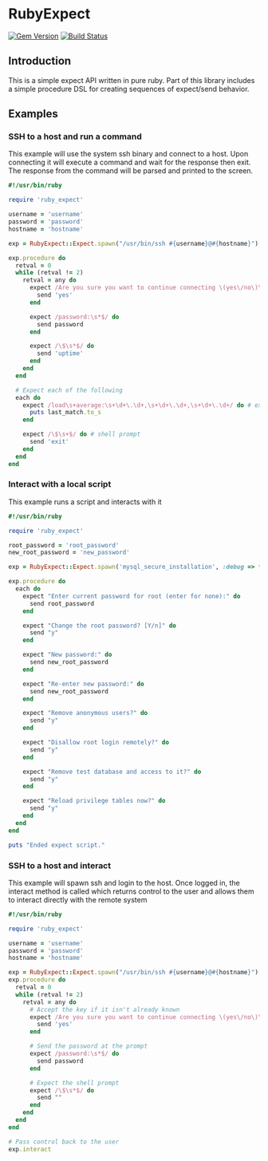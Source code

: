 RubyExpect
==========
[![Gem Version](https://badge.fury.io/rb/ruby_expect.svg)](https://badge.fury.io/rb/ruby_expect)
[![Build Status](https://travis-ci.org/abates/ruby_expect.svg?branch=develop)](https://travis-ci.org/abates/ruby_expect)

Introduction
------------

This is a simple expect API written in pure ruby. Part of this library includes a simple procedure DSL
for creating sequences of expect/send behavior. 

Examples
--------

### SSH to a host and run a command
This example will use the system ssh binary and connect to a host.  Upon connecting it will
execute a command and wait for the response then exit.  The response from the command will be
parsed and printed to the screen.

```ruby
#!/usr/bin/ruby

require 'ruby_expect'

username = 'username'
password = 'password'
hostname = 'hostname'

exp = RubyExpect::Expect.spawn("/usr/bin/ssh #{username}@#{hostname}")

exp.procedure do
  retval = 0
  while (retval != 2)
    retval = any do
      expect /Are you sure you want to continue connecting \(yes\/no\)\?/ do
        send 'yes'
      end

      expect /password:\s*$/ do
        send password
      end

      expect /\$\s*$/ do
        send 'uptime'
      end
    end
  end

  # Expect each of the following
  each do
    expect /load\s+average:\s+\d+\.\d+,\s+\d+\.\d+,\s+\d+\.\d+/ do # expect the output of uptime
      puts last_match.to_s
    end

    expect /\$\s+$/ do # shell prompt
      send 'exit'
    end
  end
end
```

### Interact with a local script
This example runs a script and interacts with it
```ruby
#!/usr/bin/ruby

require 'ruby_expect'

root_password = 'root_password'
new_root_password = 'new_password'

exp = RubyExpect::Expect.spawn('mysql_secure_installation', :debug => true)

exp.procedure do
  each do
    expect "Enter current password for root (enter for none):" do
      send root_password
    end

    expect "Change the root password? [Y/n]" do
      send "y"
    end

    expect "New password:" do
      send new_root_password
    end

    expect "Re-enter new password:" do
      send new_root_password
    end

    expect "Remove anonymous users?" do
      send "y"
    end

    expect "Disallow root login remotely?" do
      send "y"
    end

    expect "Remove test database and access to it?" do
      send "y"
    end

    expect "Reload privilege tables now?" do
      send "y"
    end
  end
end

puts "Ended expect script."
```


### SSH to a host and interact
This example will spawn ssh and login to the host.  Once logged in, the interact
method is called which returns control to the user and allows them to interact
directly with the remote system

```ruby
#!/usr/bin/ruby

require 'ruby_expect'

username = 'username'
password = 'password'
hostname = 'hostname'

exp = RubyExpect::Expect.spawn("/usr/bin/ssh #{username}@#{hostname}")
exp.procedure do
  retval = 0
  while (retval != 2)
    retval = any do
      # Accept the key if it isn't already known
      expect /Are you sure you want to continue connecting \(yes\/no\)\?/ do
        send 'yes'
      end

      # Send the password at the prompt
      expect /password:\s*$/ do
        send password
      end

      # Expect the shell prompt
      expect /\$\s*$/ do
        send ""
      end
    end
  end
end

# Pass control back to the user
exp.interact
```

